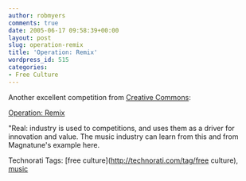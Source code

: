 ```yaml
---
author: robmyers
comments: true
date: 2005-06-17 09:58:39+00:00
layout: post
slug: operation-remix
title: 'Operation: Remix'
wordpress_id: 515
categories:
- Free Culture
---
```


  
Another excellent competition from [Creative Commons](http://www.creativecommons.org/):  


  
[Operation: Remix](http://ccmixter.org/contests/magnatune)  


  
"Real: industry is used to competitions, and uses them as a driver for innovation and value. The music industry can learn from this and from Magnatune's example here.  


  


Technorati Tags: [free culture](http://technorati.com/tag/free culture), [music](http://technorati.com/tag/music)

  


